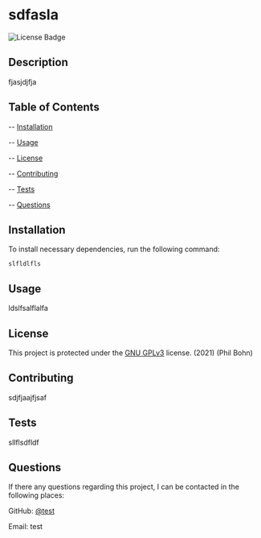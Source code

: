 # sdfasla  

![License Badge](https://img.shields.io/badge/license-GNU%20GPLv3-red)

## Description 

fjasjdjfja

## Table of Contents

-- [Installation](#installation)

-- [Usage](#usage)

-- [License](#license)

-- [Contributing](#contributing)

-- [Tests](#tests)

-- [Questions](#questions)

## Installation
  
To install necessary dependencies, run the following command:

    slfldlfls

## Usage

ldslfsalflalfa

## License

This project is protected under the [GNU GPLv3](https://choosealicense.com/licenses/gpl-3.0/) license. (2021) (Phil Bohn)

## Contributing

sdjfjaajfjsaf

## Tests

sllflsdfldf

## Questions

If there any questions regarding this project, I can be contacted in the following places:

GitHub: [@test](https://github.com/test)

Email: test
